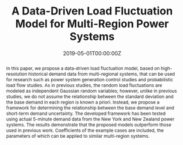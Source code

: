 ---
title: "A Data-Driven Load Fluctuation Model for Multi-Region Power Systems"
authors:
- admin
- J. E. Tate
author_notes:
- "1"
- "2"
date: "2019-05-01T00:00:00Z"
doi: "10.1109/TPWRS.2018.2882560"

# Schedule page publish date (NOT publication's date).
publishDate: "2017-01-01T00:00:00Z"

# Publication type.
# Legend: 0 = Uncategorized; 1 = Conference paper; 2 = Journal article;
# 3 = Preprint / Working Paper; 4 = Report; 5 = Book; 6 = Book section;
# 7 = Thesis; 8 = Patent
publication_types: ["2"]

# Publication name and optional abbreviated publication name.
publication: "* IEEE Transactions on Power Systems (Volume: 34, Issue: 3, May 2019)"
publication_short: ""

abstract: In this paper, we propose a data-driven load fluctuation model, based on high-resolution historical demand data from multi-regional systems, that can be used for research such as power system generation control studies and probabilistic load flow studies. As in previous studies, the random load fluctuations are modeled as independent Gaussian random variables; however, unlike in previous studies, we do not assume the relationship between the standard deviation and the base demand in each region is known a priori. Instead, we propose a framework for determining the relationship between the base demand level and short-term demand uncertainty. The developed framework has been tested using actual 5-minute demand data from the New York and New Zealand power systems. The results demonstrate that the proposed models outperform those used in previous work. Coefficients of the example cases are included, the parameters of which can be applied to similar multi-region systems.
# Summary. An optional shortened abstract.
# summary: Lorem ipsum dolor sit amet, consectetur adipiscing elit. Duis posuere tellus ac convallis placerat. Proin tincidunt magna sed ex sollicitudin condimentum.

tags:
- load fluctuation
- Gaussian distribution
- multi-region power systems
- data-driven

featured: false

# links:
# - name: ""
#   url: ""
url_pdf: files/08542721.pdf
url_code: ''
url_dataset: ''
url_poster: ''
url_project: ''
url_slides: ''
url_source: ''
url_video: ''

# Featured image
# To use, add an image named `featured.jpg/png` to your page's folder. 
image:
  caption: 'Image credit: [**Unsplash**](https://unsplash.com/photos/jdD8gXaTZsc)'
  focal_point: ""
  preview_only: false

# Associated Projects (optional).
#   Associate this publication with one or more of your projects.
#   Simply enter your project's folder or file name without extension.
#   E.g. `internal-project` references `content/project/internal-project/index.md`.
#   Otherwise, set `projects: []`.
projects: []

# Slides (optional).
#   Associate this publication with Markdown slides.
#   Simply enter your slide deck's filename without extension.
#   E.g. `slides: "example"` references `content/slides/example/index.md`.
#   Otherwise, set `slides: ""`.
slides: ""
---